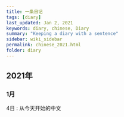 ```yaml
---
title: 一条日记
tags: [diary]
last_updated: Jan 2, 2021
keywords: diary, chinese, Diary
summary: "Keeping a diary with a sentence"
sidebar: wiki_sidebar
permalink: chinese_2021.html
folder: diary
---
```


## 2021年

### 1月

4日 : 从今天开始的中文